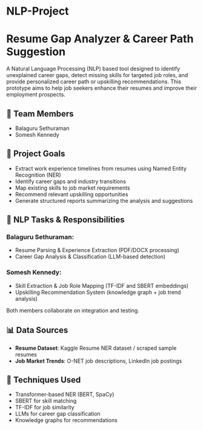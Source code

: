 # NLP-Project
# Resume Gap Analyzer & Career Path Suggestion

A Natural Language Processing (NLP) based tool designed to identify unexplained career gaps, detect missing skills for targeted job roles, and provide personalized career path or upskilling recommendations. This prototype aims to help job seekers enhance their resumes and improve their employment prospects.

## 👥 Team Members

- Balaguru Sethuraman
- Somesh Kennedy

## 🎯 Project Goals

- Extract work experience timelines from resumes using Named Entity Recognition (NER)
- Identify career gaps and industry transitions
- Map existing skills to job market requirements
- Recommend relevant upskilling opportunities
- Generate structured reports summarizing the analysis and suggestions

## 🔧 NLP Tasks & Responsibilities

### Balaguru Sethuraman:
- Resume Parsing & Experience Extraction (PDF/DOCX processing)
- Career Gap Analysis & Classification (LLM-based detection)

### Somesh Kennedy:
- Skill Extraction & Job Role Mapping (TF-IDF and SBERT embeddings)
- Upskilling Recommendation System (knowledge graph + job trend analysis)

Both members collaborate on integration and testing.

## 📊 Data Sources

- **Resume Dataset**: Kaggle Resume NER dataset / scraped sample resumes
- **Job Market Trends**: O-NET job descriptions, LinkedIn job postings

## 🧠 Techniques Used

- Transformer-based NER (BERT, SpaCy)
- SBERT for skill matching
- TF-IDF for job similarity
- LLMs for career gap classification
- Knowledge graphs for recommendations


